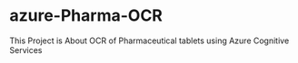 # azure-Pharma-OCR
This Project is About OCR of Pharmaceutical  tablets using Azure Cognitive Services
